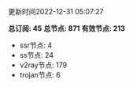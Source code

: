 更新时间2022-12-31 05:07:27

**总订阅: 45**
**总节点: 871**
**有效节点: 213**
- ssr节点: 4
- ss节点: 24
- v2ray节点: 179
- trojan节点: 6
